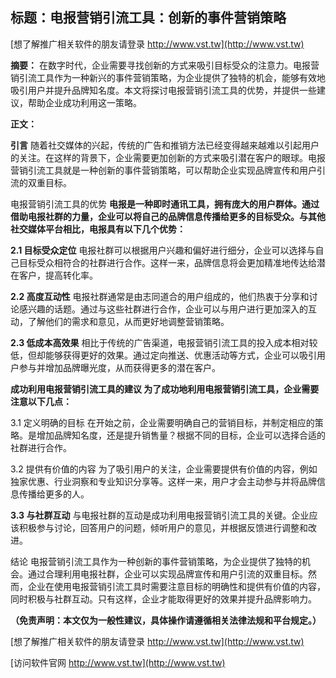 ## **标题：电报营销引流工具：创新的事件营销策略**

[想了解推广相关软件的朋友请登录 http://www.vst.tw](http://www.vst.tw)

**摘要：**
在数字时代，企业需要寻找创新的方式来吸引目标受众的注意力。电报营销引流工具作为一种新兴的事件营销策略，为企业提供了独特的机会，能够有效地吸引用户并提升品牌知名度。本文将探讨电报营销引流工具的优势，并提供一些建议，帮助企业成功利用这一策略。

**正文：**

**引言**
随着社交媒体的兴起，传统的广告和推销方法已经变得越来越难以引起用户的关注。在这样的背景下，企业需要更加创新的方式来吸引潜在客户的眼球。电报营销引流工具就是一种创新的事件营销策略，可以帮助企业实现品牌宣传和用户引流的双重目标。

电报营销引流工具的优势
**电报是一种即时通讯工具，拥有庞大的用户群体。通过借助电报社群的力量，企业可以将自己的品牌信息传播给更多的目标受众。与其他社交媒体平台相比，电报具有以下几个优势：**

**2.1 目标受众定位**
电报社群可以根据用户兴趣和偏好进行细分，企业可以选择与自己目标受众相符合的社群进行合作。这样一来，品牌信息将会更加精准地传达给潜在客户，提高转化率。

**2.2 高度互动性**
电报社群通常是由志同道合的用户组成的，他们热衷于分享和讨论感兴趣的话题。通过与这些社群进行合作，企业可以与用户进行更加深入的互动，了解他们的需求和意见，从而更好地调整营销策略。

**2.3 低成本高效果**
相比于传统的广告渠道，电报营销引流工具的投入成本相对较低，但却能够获得更好的效果。通过定向推送、优惠活动等方式，企业可以吸引用户参与并增加品牌曝光度，从而获得更多的潜在客户。

**成功利用电报营销引流工具的建议 为了成功地利用电报营销引流工具，企业需要注意以下几点：**

3.1 定义明确的目标
在开始之前，企业需要明确自己的营销目标，并制定相应的策略。是增加品牌知名度，还是提升销售量？根据不同的目标，企业可以选择合适的社群进行合作。

3.2 提供有价值的内容
为了吸引用户的关注，企业需要提供有价值的内容，例如独家优惠、行业洞察和专业知识分享等。这样一来，用户才会主动参与并将品牌信息传播给更多的人。

**3.3 与社群互动**
与电报社群的互动是成功利用电报营销引流工具的关键。企业应该积极参与讨论，回答用户的问题，倾听用户的意见，并根据反馈进行调整和改进。

结论 电报营销引流工具作为一种创新的事件营销策略，为企业提供了独特的机会。通过合理利用电报社群，企业可以实现品牌宣传和用户引流的双重目标。然而，企业在使用电报营销引流工具时需要注意目标的明确性和提供有价值的内容，同时积极与社群互动。只有这样，企业才能取得更好的效果并提升品牌影响力。

**（免责声明：本文仅为一般性建议，具体操作请遵循相关法律法规和平台规定。）**

[想了解推广相关软件的朋友请登录 http://www.vst.tw](http://www.vst.tw)


[访问软件官网 http://www.vst.tw](http://www.vst.tw)
